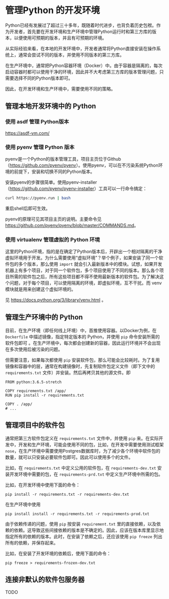 # 管理Python 的开发环境

Python已经有发展过了超过三十多年，既随着时代进步，也背负着历史包袱。作为开发者，首先要在开发环境和生产环境中管理Python运行时和第三方库的版本，以便使用可预期的版本，并且有可预期的环境。

从实际经验来看，在本地的开发环境中，开发者通常将Python直接安装在操作系统上，通常会尝试不同的版本，并使用不同版本的第三方库。

在生产环境中，通常把Python容器环境（Docker）中。由于容器是隔离的，每次启动容器时都可以使用干净的环境，因此并不大考虑第三方库的版本管理问题，只需要选择不同的Python版本即可。

因此，在开发环境和生产环境中，需要使用不同的策略。

## 管理本地开发环境中的 Python

### 使用 asdf 管理 Python版本

https://asdf-vm.com/

### 使用 pyenv 管理 Python 版本

pyenv是一个Python的版本管理工具，项目主页位于Github （<https://github.com/pyenv/pyenv>）。使用pyenv，可以在不污染系统Python环境的前提下，安装和切换不同的Python版本。

安装pyenv的步骤很简单。使用pyenv-installer（<https://github.com/pyenv/pyenv-installer>）工具可以一行命令搞定：

```bash
curl https://pyenv.run | bash
```

重启shell后即可生效。

pyenv的原理可见其项目主页的说明。主要命令见 <https://github.com/pyenv/pyenv/blob/master/COMMANDS.md>。

### 使用 virtualenv 管理虚拟的 Python 环境

这里的Python环境，指的是在确定了Python版本后，开辟出一个相对隔离的干净虚拟环境用于开发。为什么需要使用“虚拟环境”？举个例子，如果安装了同一个软件包的多个版本，那么使用 `import` 就会引入最新版本中的模块。试想，如果开发机器上有多个项目，对于同一个软件包，多个项目使用了不同的版本。那么各个项目所需的软件包之后，所有这些项目都不得不使用最新版本的软件包。为了解决这个问题，对于每个项目，可以使用隔离的环境，即虚拟环境，互不干扰。而 venv 模块就是用来创建这个虚拟环境的。

见 https://docs.python.org/3/library/venv.html 。

## 管理生产环境中的 Python

目前，在生产环境（即任何线上环境）中，首推使用容器。以Docker为例，在 `Dockerfile` 中描述镜像，指定特定版本的 Python，并使用 `pip` 命令安装所需的软件包即可 。在生产环境中，每次都会创建新的容器，因此运行环境并不会出现在多次使用后被污染的问题。

但需要注意，如果每次都使用 `pip` 安装软件包，那么可能会比较耗时。为了复用镜像和容器中的层，通常在构建镜像时，先复制软件包定义文件（即下文中的 `requirements.txt` 文件）并安装。然后再拷贝其他的源文件。即

```docker
FROM python:3.6.5-stretch

COPY requirements.txt /app/
RUN pip install -r requirements.txt

COPY . /app/
# ...
```


## 管理项目中的软件包

通常把第三方软件包定义在 `requirements.txt` 文件中，并使用 `pip` 来。在实际开发中，开发和生产环境，可能会使用不同的包，比如，在开发中需要使用测试框架 `nose`，在生产环境中需要使用Postgres数据库时，为了减少各个环境中软件包的数量，就可以只安装必要软件包即可。因此可以使用多个的文件。

比如，在 `requirements.txt` 中定义公用的软件包，在 `requirements-dev.txt` 安装开发环境中需要的包，在 `requirements-prd.txt` 中定义生产环境中所需的包。

比如，在开发环境中使用下面的命令：

```shell
pip install -r requirements.txt -r requirements-dev.txt
```

在生产环境中使用

```shell
pip install install -r requirements.txt -r requirements-prod.txt
```

由于依赖传递的问题，使用 `pip` 按安装 `requirement.txt` 里的直接依赖，以及依赖的依赖。这导致这些间接依赖的版本是不确定的。因此，应该在版本库里显示地指定所有的依赖的版本。此时，在安装了依赖之后，还应该使用 `pip freeze` 列出所有的依赖，并保存起来。

比如，在安装了开发环境的依赖后，使用下面的命令：

```shell
pip freeze > requirements-frozen-dev.txt
```

## 连接非默认的软件包服务器

TODO
